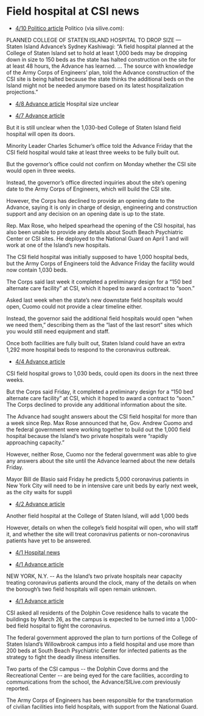 # Field hospital at CSI news

* [4/10 Politico article](https://www.politico.com/states/new-york/newsletters/politico-new-york-education/2020/04/09/calls-to-restore-education-funding-cuts-333941) Politico (via silive.com):

PLANNED COLLEGE OF STATEN ISLAND HOSPITAL TO DROP SIZE — Staten Island Advance’s Sydney Kashiwagi: “A field hospital planned at the College of Staten Island set to hold at least 1,000 beds may be dropping down in size to 150 beds as the state has halted construction on the site for at least 48 hours, the Advance has learned. … The source with knowledge of the Army Corps of Engineers’ plan, told the Advance construction of the CSI site is being halted because the state thinks the additional beds on the Island might not be needed anymore based on its latest hospitalization projections.”

* [4/8 Advance article](https://www.silive.com/coronavirus/2020/04/planned-csi-field-hospital-could-be-dropping-in-size-from-1000-to-150-beds.html) Hospital size unclear


* [4/7 Advance article](https://www.silive.com/coronavirus/2020/04/south-beach-psychiatric-center-262-bed-field-hospital-to-open-tuesday-as-borough-waits-for-details-on-opening-date-for-1030-bed-csi-site.html)

But it is still unclear when the 1,030-bed College of Staten Island field hospital will open its doors.

Minority Leader Charles Schumer’s office told the Advance Friday that the CSI field hospital would take at least three weeks to be fully built out.

But the governor’s office could not confirm on Monday whether the CSI site would open in three weeks.

Instead, the governor’s office directed inquiries about the site’s opening date to the Army Corps of Engineers, which will build the CSI site.

However, the Corps has declined to provide an opening date to the Advance, saying it is only in charge of design, engineering and construction support and any decision on an opening date is up to the state.

Rep. Max Rose, who helped spearhead the opening of the CSI hospital, has also been unable to provide any details about South Beach Psychiatric Center or CSI sites. He deployed to the National Guard on April 1 and will work at one of the Island’s new hospitals.

The CSI field hospital was initially supposed to have 1,000 hospital beds, but the Army Corps of Engineers told the Advance Friday the facility would now contain 1,030 beds.

The Corps said last week it completed a preliminary design for a “150 bed alternate care facility” at CSI, which it hoped to award a contract to “soon.”

Asked last week when the state’s new downstate field hospitals would open, Cuomo could not provide a clear timeline either.

Instead, the governor said the additional field hospitals would open “when we need them,” describing them as the “last of the last resort” sites which you would still need equipment and staff.

Once both facilities are fully built out, Staten Island could have an extra 1,292 more hospital beds to respond to the coronavirus outbreak.

* [4/4 Advance  article](https://www.silive.com/coronavirus/2020/04/csi-field-hospital-could-open-its-doors-in-the-next-three-weeks-but-details-on-number-of-beds-unclear.html)

CSI field hospital grows to 1,030 beds, could open its doors in the next three weeks.

But the Corps said Friday, it completed a preliminary design for a “150 bed alternate care facility” at CSI, which it hoped to award a contract to “soon.” The Corps declined to provide any additional information about the site.

The Advance had sought answers about the CSI field hospital for more than a week since Rep. Max Rose announced that he, Gov. Andrew Cuomo and the federal government were working together to build out the 1,000 field hospital because the Island’s two private hospitals were “rapidly approaching capacity.”

However, neither Rose, Cuomo nor the federal government was able to give any answers about the site until the Advance learned about the new details Friday.

Mayor Bill de Blasio said Friday he predicts 5,000 coronavirus patients in New York City will need to be in intensive care unit beds by early next week, as the city waits for suppli

* [4/2 Advance article](https://www.silive.com/coronavirus/2020/04/island-left-out-of-citys-latest-public-hospitals-coronavirus-plan-adding-more-staff-free-testing-for-healthcare-workers.html)

Another field hospital at the College of Staten Island, will add 1,000 beds

However, details on when the college’s field hospital will open, who will staff it, and whether the site will treat coronavirus patients or non-coronavirus patients have yet to be answered.

* [4/1 Hospital  news](College/4-1-hospital)

* [4/1 Advance article](https://www.silive.com/coronavirus/2020/04/timeline-of-islands-field-hospitals-remains-a-mystery-as-rumc-siuh-could-be-at-more-than-half-their-capacity-treating-coronavirus-patients.html)

NEW YORK, N.Y. -- As the Island’s two private hospitals near capacity treating coronavirus patients around the clock, many of the details on when the borough’s two field hospitals will open remain unknown.

* [4/1 Advance article](https://www.silive.com/coronavirus/2020/04/cuny-shortens-spring-recess-at-all-schools-including-csi.html)

CSI asked all residents of the Dolphin Cove residence halls to vacate the buildings by March 26, as the campus is expected to be turned into a 1,000-bed field hospital to fight the coronavirus.

The federal government approved the plan to turn portions of the College of Staten Island’s Willowbrook campus into a field hospital and use more than 200 beds at South Beach Psychiatric Center for infected patients as the strategy to fight the deadly illness intensifies.

Two parts of the CSI campus -- the Dolphin Cove dorms and the Recreational Center -- are being eyed for the care facilities, according to communications from the school, the Advance/SILive.com previously reported.

The Army Corps of Engineers has been responsible for the transformation of civilian facilities into field hospitals, with support from the National Guard.
